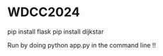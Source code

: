 # WDCC2024


pip install flask 
pip install dijkstar


Run by doing 
python app.py in the command line !!
